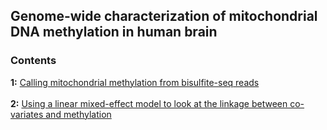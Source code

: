 <h2>Genome-wide characterization of mitochondrial DNA methylation in human brain</h2>
<h3>Contents</h3>
<b>1:</b> <a href="https://github.com/dmsoanes/mitochondrial_methylation/blob/main/calling_methylation.md">Calling mitochondrial methylation from bisulfite-seq reads</a><br><br>
<b>2:</b> <a href="https://github.com/dmsoanes/mitochondrial_methylation/blob/main/mixed_effect.md">Using a linear mixed-effect model to look at the linkage between co-variates and methylation</a>
